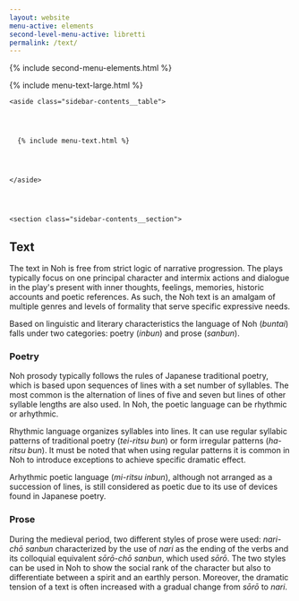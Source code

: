 ```yaml
---
layout: website
menu-active: elements
second-level-menu-active: libretti
permalink: /text/
---
```


{% include second-menu-elements.html %}

{% include menu-text-large.html %}

<main class="page-content">

  <div class="wrapper sidebar-contents">
    <aside class="sidebar-contents__table">
      {% include menu-text.html %}
    </aside>
    <section class="sidebar-contents__section">
  <div class="text-container">
  <h2>Text</h2>
<p>The text in Noh is free from strict logic of narrative progression. The plays typically focus on one principal character and intermix actions and dialogue in the play's present with inner thoughts, feelings, memories, historic accounts and poetic references. As such, the Noh text is an amalgam of multiple genres and levels of formality that serve specific expressive needs.</p>

<p>Based on linguistic and literary characteristics the language of Noh (<em>buntai</em>) falls under two categories: poetry (<em>inbun</em>) and prose (<em>sanbun</em>).</p>


  <h3 id="Poetry">Poetry</h3>

<p> Noh prosody typically follows the rules of Japanese traditional poetry, which is based upon sequences of lines with a set number of syllables. The most common is the alternation of lines of five and seven but lines of other syllable lengths are also used. In Noh, the poetic language can be rhythmic or arhythmic. </p>

<p>Rhythmic language organizes syllables into lines. It can use regular syllabic patterns of traditional poetry (<em>tei-ritsu bun</em>) or form irregular patterns (<em>ha-ritsu bun</em>). It must be noted that when using regular patterns it is common in Noh to introduce exceptions to achieve specific dramatic effect.</p>

<p>Arhythmic poetic language (<em>mi-ritsu inbun</em>), although not arranged as a succession of lines, is still considered as poetic due to its use of devices found in Japanese poetry.</p>

  <h3 id="Prose">Prose</h3>

  <p>During the medieval period, two different styles of prose were used: <em>nari-chō sanbun</em> characterized by the use of <em>nari</em> as the ending of the verbs and its colloquial equivalent <em>sōrō-chō sanbun</em>, which used <em>sōrō</em>. The two styles can be used in Noh to show the social rank of the character but also to differentiate between a spirit and an earthly person. Moreover, the dramatic tension of a text is often increased with a gradual change from <em>sōrō</em> to <em>nari</em>.</p>

  </div>
  </section>
  </div>
</main>
